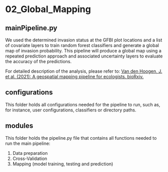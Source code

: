 # 02_Global_Mapping
## mainPipeline.py
We used the determined invasion status at the GFBI plot locations and a list of covariate layers to train random forest classifiers and generate a global map of invasion probability. 
This pipeline will produce a global map using a repeated prediction approach and associated uncertainty layers to evaluate the accuracy of the predictions.

For detailed description of the analysis, please refer to: 
[Van den Hoogen, J. et al. (2021): A geospatial mapping pipeline for ecologists. bioRxiv.](https://doi.org/10.1101/2021.07.07.451145)

## configurations 
This folder holds all configurations needed for the pipeline to run, such as, for instance, user configurations, classifiers or directory paths. 

## modules
This folder holds the pipeline.py file that contains all functions needed to run the main pipeline: 
1. Data preparation 
2. Cross-Validation
3. Mapping (model training, testing and prediction)
